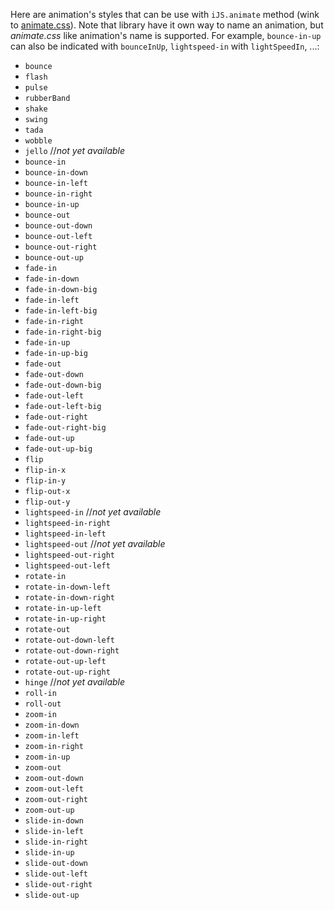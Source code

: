 Here are animation's styles that can be use with `iJS.animate` method (wink to [animate.css](https://daneden.github.io/animate.css/)).
Note that library have it own way to name an animation, but *animate.css* like animation's name is supported.
For example, `bounce-in-up` can also be indicated with `bounceInUp`, `lightspeed-in` with `lightSpeedIn`, ...:

* `bounce`
* `flash`
* `pulse`
* `rubberBand`
* `shake`
* `swing`
* `tada`
* `wobble`
* `jello` //*not yet available*
* `bounce-in`
* `bounce-in-down`
* `bounce-in-left`
* `bounce-in-right`
* `bounce-in-up`
* `bounce-out`
* `bounce-out-down`
* `bounce-out-left`
* `bounce-out-right`
* `bounce-out-up`
* `fade-in`
* `fade-in-down`
* `fade-in-down-big`
* `fade-in-left`
* `fade-in-left-big`
* `fade-in-right`
* `fade-in-right-big`
* `fade-in-up`
* `fade-in-up-big`
* `fade-out`
* `fade-out-down`
* `fade-out-down-big`
* `fade-out-left`
* `fade-out-left-big`
* `fade-out-right`
* `fade-out-right-big`
* `fade-out-up`
* `fade-out-up-big`
* `flip`
* `flip-in-x`
* `flip-in-y`
* `flip-out-x`
* `flip-out-y`
* `lightspeed-in` //*not yet available*
* `lightspeed-in-right`
* `lightspeed-in-left`
* `lightspeed-out` //*not yet available*
* `lightspeed-out-right`
* `lightspeed-out-left`
* `rotate-in`
* `rotate-in-down-left` 
* `rotate-in-down-right`
* `rotate-in-up-left`
* `rotate-in-up-right`
* `rotate-out`
* `rotate-out-down-left`
* `rotate-out-down-right`
* `rotate-out-up-left`
* `rotate-out-up-right`
* `hinge` //*not yet available*
* `roll-in`
* `roll-out`
* `zoom-in`
* `zoom-in-down`
* `zoom-in-left`
* `zoom-in-right`
* `zoom-in-up`
* `zoom-out`
* `zoom-out-down`
* `zoom-out-left`
* `zoom-out-right`
* `zoom-out-up`
* `slide-in-down`
* `slide-in-left`
* `slide-in-right`
* `slide-in-up`
* `slide-out-down`
* `slide-out-left`
* `slide-out-right`
* `slide-out-up`
